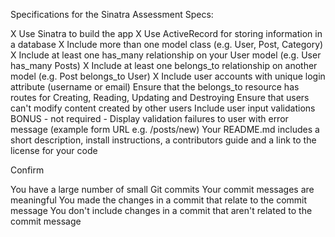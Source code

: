 Specifications for the Sinatra Assessment
Specs:

X Use Sinatra to build the app
X Use ActiveRecord for storing information in a database
X Include more than one model class (e.g. User, Post, Category)
X Include at least one has_many relationship on your User model (e.g. User has_many Posts)
X Include at least one belongs_to relationship on another model (e.g. Post belongs_to User)
X Include user accounts with unique login attribute (username or email)
 Ensure that the belongs_to resource has routes for Creating, Reading, Updating and Destroying
 Ensure that users can't modify content created by other users
 Include user input validations
 BONUS - not required - Display validation failures to user with error message (example form URL e.g. /posts/new)
 Your README.md includes a short description, install instructions, a contributors guide and a link to the license for your code
 
Confirm

 You have a large number of small Git commits
 Your commit messages are meaningful
 You made the changes in a commit that relate to the commit message
 You don't include changes in a commit that aren't related to the commit message 